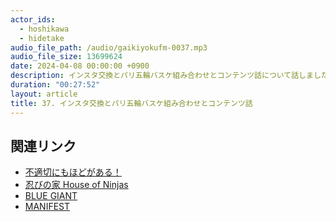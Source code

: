 ```yaml
---
actor_ids:
  - hoshikawa
  - hidetake
audio_file_path: /audio/gaikiyokufm-0037.mp3
audio_file_size: 13699624
date: 2024-04-08 00:00:00 +0900
description: インスタ交換とパリ五輪バスケ組み合わせとコンテンツ話について話しました。
duration: "00:27:52"
layout: article
title: 37. インスタ交換とパリ五輪バスケ組み合わせとコンテンツ話
---
```


## 関連リンク

- [不適切にもほどがある！](https://www.tbs.co.jp/futekisetsunimohodogaaru/)
- [忍びの家 House of Ninjas](https://www.netflix.com/jp/title/81465101)
- [BLUE GIANT](https://bluegiant-movie.jp/)
- [MANIFEST](https://www.netflix.com/jp/title/80241318)
